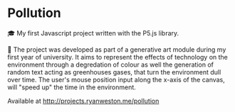 # Pollution

🎓 My first Javascript project written with the P5.js library. 

🌲 The project was developed as part of a generative art module during my first year of university. It aims to represent the effects of technology on the environment through a degredation of colour as well the generation of random text acting as greenhouses gases, that turn the environment dull over time. The user's mouse position input along the x-axis of the canvas, will "speed up" the time in the environment.

Available at <http://projects.ryanweston.me/pollution>
